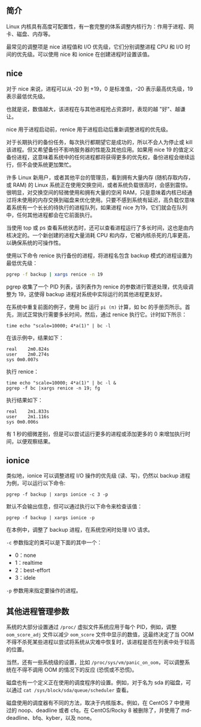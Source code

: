 ## 简介

Linux 内核具有高度可配置性，有一套完整的体系调整内核行为：作用于进程、网卡、磁盘、内存等。

最常见的调整项是 nice 进程值和 I/O 优先级，它们分别调整进程 CPU 和 I/O 时间的优先级。可以使用 nice 和 ionice 在创建进程时设置该值。

## nice

对于 nice 来说，进程可以从 -20 到 +19，0 是标准值，-20 表示最高优先级，19 表示最低优先级。

也就是说，数值越大，该进程在与其他进程抢占资源时，表现的越 "好"、越谦让。

nice 用于进程启动前，renice 用于进程启动后重新调整进程的优先级。

对于长期执行的备份任务，每次执行都期望它是成功的，所以不会人为停止或 kill 该进程。但又希望备份不影响服务器的性能及其他应用。如果用 nice 19 的值定义备份进程，这意味着系统中的任何进程都将获得更多的优先权，备份进程会继续运行，但不会使系统更加繁忙。

许多 Linux 新用户，或者其他平台的管理员，看到拥有大量内存 (随机存取内存，或 RAM) 的 Linux 系统正在使用交换空间，或者系统负载很高时，会感到震惊。很明显，对交换空间的轻微使用和拥有大量的空闲 RAM，只是意味着内核已经通过将未使用的内存交换到磁盘来优化使用。只要不感到系统有延迟，高负载仅意味着系统有一个长长的待执行的进程队列，如果进程 nice 为19，它们就会在队列中，任何其他进程都会在它前面执行。

当使用 top 或 ps 查看系统状态时，还可以查看进程运行了多长时间，这也是由内核决定的。一个新创建的进程大量消耗 CPU 和内存，它被内核杀死的几率更高，以确保系统的可操作性。

使用以下命令 renice 执行备份的进程，将进程名包含 backup 模式的进程设置为最低优先级：

```bash
pgrep -f backup | xargs renice -n 19
```

pgrep 收集了一个 PID 列表，该列表作为 renice 的参数进行管道处理，优先级调整为 19，这使得 backup 进程对系统中实际运行的其他进程更友好。

在系统中重复前面的例子，使用 bc 运行 `pi (π)` 计算，如 bc 的手册页所示。首先，测试正常执行需要多长时间，然后，通过 renice 执行它。计时如下所示：

```
time echo "scale=10000; 4*a(1)" | bc -l
```

在该示例中，结果如下：

```
real	2m0.824s
user	2m0.274s
sys	0m0.007s
```

执行 renice：

```
time echo "scale=10000; 4*a(1)" | bc -l & 
pgrep -f bc |xargs renice -n 19; fg
```

执行结果如下：

```
real	2m1.833s
user	2m1.116s
sys	0m0.006s
```

有 1 秒的细微差别，但是可以尝试运行更多的进程或添加更多的 0 来增加执行时间，以便观察结果。

## ionice

类似地，ionice 可以调整进程 I/O 操作的优先级 (读、写)，仍然以 backup 进程为例，可以运行以下命令:

```
pgrep -f backup | xargs ionice -c 3 -p
```

默认不会输出信息，但可以通过执行以下命令来检查该值：

```
pgrep -f backup | xargs ionice -p
```

在本例中，调整了 backup 进程，在系统空闲时处理 I/O 请求。

`-c` 参数指定的类可以是下面的其中一个：

- 0：none
- 1：realtime
- 2：best-effort
- 3：idele

`-p` 参数用来指定要操作的进程。

## 其他进程管理参数

系统的大部分设置通过 `/proc/` 虚拟文件系统应用于每个 PID，例如，调整 `oom_score_adj` 文件以减少 `oom_score` 文件中显示的数值，这最终决定了当 OOM 不得不杀死某些进程以尝试将系统从灾难中恢复时，该进程是否在列表中处于较高的位置。

当然，还有一些系统级的设置，比如 `/proc/sys/vm/panic_on_oom`，可以调整系统在不得不调用 OOM 的情况下的反应 (恐慌或不恐慌)。

磁盘也有一个定义正在使用的调度程序的设置。例如，对于名为 sda 的磁盘，可以通过 `cat /sys/block/sda/queue/scheduler` 查看。

磁盘使用的调度器有不同的方法，取决于内核版本。例如，在 CentOS 7 中使用过的 noop、deadline 或者 cfq，在 CentOS/Rocky 8 被删除了，并使用了 md-deadline、bfq、kyber，以及 none。